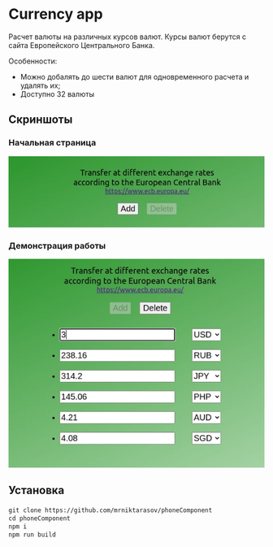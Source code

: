 # Currency app
Расчет валюты на различных курсов валют.
Курсы валют берутся с сайта Европейского Центрального Банка.

Особенности:
+ Можно добалять до шести валют для одновременного расчета и удалять их;
+ Доступно 32 валюты

## Скриншоты
### Начальная страница
![Макет](https://github.com/mrniktarasov/currency-app/blob/master/images/start.jpeg)
### Демонстрация работы
![Макет](https://github.com/mrniktarasov/currency-app/blob/master/images/finish.jpeg)

## Установка
    git clone https://github.com/mrniktarasov/phoneComponent
    cd phoneComponent
    npm i
    npm run build





